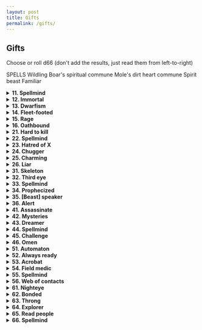 ```yaml
---
layout: post
title: Gifts
permalink: /gifts/
---
```


## Gifts

Choose or roll d66 (don't add the results, just read them from left-to-right)

SPELLS
Wildling
Boar's spiritual commune
Mole's dirt heart commune
Spirit beast
Familiar

<details markdown="1">
<summary><b>11. Spellmind</b></summary>
Acquire 1 Magic die.
  
When you get this Gift, roll a random spell from the list of [Arts](https://bartapapa.github.io/legend/spells/spells-by-category#arts). You can cast this spell as if you had the spellbook.
</details>

<details markdown="1">
<summary><b>12. Immortal</b></summary>
You're immortal to age, and cannot be magically aged. You can ponder a question about history, a named character or a named object over Lunch. Roll a d6 - if 6, the GM gives you a concise and honest answer (although not necessarily a complete one).
</details>

<details markdown="1">
<summary><b>13. Dwarfism</b></summary>
You're half as small as the average human. You can't wield heavy weapons (melee or otherwise) or polearms, and need two hands to wield medium weapons.
</details>

<details markdown="1">
<summary><b>14. Fleet-footed</b></summary>
If you so wish, you can walk around as if you weighed only 5 kilograms - most pressure plates won't activate, branches won't bend, snow won't cave in, etc. You can only do this if you don't have anything particularly heavy in your Inventory.
</details>

<details markdown="1">
<summary><b>15. Rage</b></summary>
Whenever combat starts or you suffer from a strong emotion, you can enter a state of rage. You feel nothing else than it, and can't be charmed or mentally controlled. You add your Might bonus to all damage dealt (yes, even spells and ranged weapons). You need to attack or cast a damaging spell every turn, otherwise you attack yourself.
</details>

<details markdown="1">
<summary><b>16. Oathbound</b></summary>
State your principal duty. When you roll for an action that pertains to your principal duty (or to avoid doing something that goes against your principal duty), you can change one of the results to a 6, and count it as if it were natural. You can only do this once per rest.
</details>

<details markdown="1">
<summary><b>21. Hard to kill</b></summary>
When you fail a Might roll at 0 HP, you're never incapacitated, although you do gain an Injury. You can let yourself be incapacitated - you won't die by being left alone, and you'll wake up a few hours later.
</details>

<details markdown="1">
<summary><b>22. Spellmind</b></summary>
Acquire 1 Magic die.
  
When you get this Gift, roll a random spell from the list of [Charms](https://bartapapa.github.io/legend/spells/spells-by-category#charms). You can cast this spell as if you had the spellbook.
</details>

<details markdown="1">
<summary><b>23. Hatred of X</b></summary>
Replace X by some kind of creature or thing. Humans. Orcs. Kobolds. Doors. If your target resembles, even remotely, the subject of your hate, you deal +2 damage to them. This also acts as a Skill regarding the subject of your hate (however you can still be very prejudiced and biased in your knowledge, leading to potentially erroneous knowledge).
</details>

<details markdown="1">
<summary><b>24. Chugger</b></summary>
When you take a short rest, you can treat any alcohol you consume as food. Additionally, you can drink a potion as movement instead of an action.
</details>

<details markdown="1">
<summary><b>25. Charming</b></summary>
You make great impressions. As long as you're doing the talking, you have a +1 to Reaction rolls. Even if they don't like you, as long as you speak nicely and softly, they'll hear you out.
</details>

<details markdown="1">
<summary><b>26. Liar</b></summary>
Once per rest, you can tell a lie that isn't obviously false. The people you tell it to will believe it (not necessarily act on it). They'll know after 1d6 minutes, though, and they'll come after you. 
</details>

<details markdown="1">
<summary><b>31. Skeleton</b></summary>
You're a skeleton. Sharp and piercing weapons deal half damage to you, but crushing weapons deal double. You don't need to breathe, or eat, or sleep. People around you will react accordingly to your appearance - generally, the living hate the undead. The dead hate the undead.
</details>

<details markdown="1">
<summary><b>32. Third eye</b></summary>
You have a grotesque third eye on your forehead. As long as its open and uncovered, you can pre-emptively roll Reaction rolls with people you've never met before that you can see, before interacting with them. If you've interacted with someone, you can tell their current disposition towards you. These values may change depending on context.
</details>

<details markdown="1">
<summary><b>33. Spellmind</b></summary>
Acquire 1 Magic die.
  
When you get this Gift, roll a random spell from the list of [Heresies](https://bartapapa.github.io/legend/spells/spells-by-category#hersies). You can cast this spell as if you had the spellbook.
</details>

<details markdown="1">
<summary><b>34. Prophecized</b></summary>
You can roll a die of any size you want, and then note down the result. Whenever anyone would roll a die of that same size, you can then say "As the prophecy foretold", and use your recorded result instead of theirs. You can use this ability once per long rest.
</details>

<details markdown="1">
<summary><b>35. [Beast] speaker</b></summary>
When you get this Gift, choose a kind of beast. Dogs, cats, bats, worms, ants, etc. You can speak to these beasts freely, and understand what they say to you in return. This doesn't mean they'll like you, but most will be intrigued by someone speaking their language. Related beasts have an accent. Beasts of the same animal class (mammals, reptiles, etc) can still be spoken to, although conversations are simple.
</details>

<details markdown="1">
<summary><b>36. Alert</b></summary>
You can't be surprised by anything, and you have a sixth sense that tells you when danger is about to happen. Staying still for a minute, you can know the difference between a room that is silent because nothing is there, and a room that is silent because something is trying not to make a sound.
</details>

<details markdown="1">
<summary><b>41. Assassinate</b></summary>
For each bit of important information you have on a target, you deal +1 damage. Important information is anything that has a tangible utility to you or your party, and isn't immediately knowable by just looking at a person. This maxes out at +6 damage. When you kill an enemy, they make no sound.
</details>

<details markdown="1">
<summary><b>42. Mysteries</b></summary>
You have a new attribute - Mysteries.
  
Whenever you come across something unanswered in the world, note down one Big Question and increase your Mysteries bonus by 1. A Big Question is anything that has a meaningful, and interesting, answer. Whenever you're in an archive of knowledge, you can roll a Mysteries save. If successful, the GM gives you an honest answer to one of your Big Questions.
</details>

<details markdown="1">
<summary><b>43. Dreamer</b></summary>
At the end of a good night's sleep, you can ask 1 question that follows the following structure, 'If I do X, will Y happen?'. The GM gives an honest Yes/No/Maybe answer.
</details>

<details markdown="1">
<summary><b>44. Spellmind</b></summary>
Acquire 1 Magic die.
  
When you get this Gift, roll a random spell from the list of [Hexes](https://bartapapa.github.io/legend/spells/spells-by-category#hexes). You can cast this spell as if you had the spellbook.
</details>

<details markdown="1">
<summary><b>45. Challenge</b></summary>
When you <i>demand</i> that someone oppose you in a challenge of wits, strength or violence, they must accept or suffer consequences. Consequences for a normal person are light humiliation - for people higher up in social standing, rank, or divine influence, the consequences can be demotion, shame, even death. You can challenge anything that understands you and is capable of being offended.
</details>

<details markdown="1">
<summary><b>46. Omen</b></summary>
Acquire 1 Magic die.

At dawn each day, the thing/deity/power that gives you your vision imparts its wisdom in the form of a spell, your Omen, which comes from the list of spells. You can cast this spell as if you had the spellbook.
</details>

<details markdown="1">
<summary><b>51. Automaton</b></summary>
You're a robot. Gain a PURPOSE attribute (capitals not optional). Your PURPOSE bonus is always equal to the highest bonus of your 3 base attributes. State your PURPOSE, which is a 3-word directive (PROTECT-THIS-DUDE, FIND-THE-ARTEFACT, KILL-ALL-HUMANS, etc). Whenever you do an action related to your PURPOSE, you can roll PURPOSE instead of any other attribute. State also what DOESN'T COMPUTE, which is a 1-word concept (Love, War, Taxes, etc). Whenever you're confronted to what DOESN'T COMPUTE, you can choose to either be reduced to 0 HP or shut down for a minute to reboot - this only happens once per scene/encounter.

Someone can reprogram you while you sleep by opening the back of your head case. Doing so, they state a new 3-word PURPOSE. You, however, choose what DOESN'T COMPUTE.
</details>

<details markdown="1">
<summary><b>52. Always ready</b></summary>
Whenever you leave town, you can spend up to 100c. Doing so, you acquire an unnamed package, that takes up a slot in your Inventory. Whenever you wish, you can decide to open up the unnamed package, which reveals that it was something that you could've purchased with the money you spent and could've been held in such a box. You can have bundles of items inside if you wish.
</details>

<details markdown="1">
<summary><b>53. Acrobat</b></summary>
You can jump two times higher, farther, and you take the least amount of damage possible from falling when you're in control.
</details>

<details markdown="1">
<summary><b>54. Field medic</b></summary>
You can automatically stabilize yourself or an ally with proper tools (you still need to use an action). If you're bare-handed, you need to roll a Wit save. You can always ask the GM, 'What made this wound?' and you'll get an honest answer.
</details>

<details markdown="1">
<summary><b>55. Spellmind</b></summary>
Acquire 1 Magic die.
  
When you get this Gift, roll a random spell from the list of [Prayers](https://bartapapa.github.io/legend/spells/spells-by-category#prayers). You can cast this spell as if you had the spellbook.
</details>

<details markdown="1">
<summary><b>56. Web of contacts</b></summary>
Once per session, you can declare that you know someone who can help you with your predicament. They might not like you. When you stay in town for a week, you automatically have a web of contacts who'll do up to mildly illegal things for you, but expect compensation in return.
</details>

<details markdown="1">
<summary><b>61. Nighteye</b></summary>
Your jet-black eyes allow you to see in the dark as if it were sunlight, unless there's any source of light near you. If you look intently into someone's eyes for a few seconds, you'll know their surface intentions in regards to anything they're saying.
</details>

<details markdown="1">
<summary><b>62. Bonded</b></summary>
Choose another person in your party. You cannot choose another person, and this bond only breaks when that party member abandons the party or dies. You immediately sense when that person is in danger, you are immune to fear when that person is incapacitated, and your heart beats stronger when that person is nearby.
</details>

<details markdown="1">
<summary><b>63. Throng</b></summary>
You're not an individual person, but a multitude. You can all look the same, or actually be different people. Whenever you take HP damage, some of you are knocked out in tragic-comic fashion. Whenever you recuperate HP, some of you regain consciousness, crawl out of debris, etc. Any mundane item you have in your Inventory or Mind is duplicated so each of you can use it - however its in terrible condition and not really usable by any other person. Magical items in your Inventory or Mind remain unique, and can be given normally. You can, however, only use them once per scene as one of you uses it before blending into the mass. Whenever you do laborious work, you do the work of 10 people in the same time. In-combat, you're always considered adjacent to everyone.
</details>

<details markdown="1">
<summary><b>64. Explorer</b></summary>
Choose three of the following adjectives: <b>barren, populated, abandoned, forested, frigid, windswept, arid, damp, craggy, dark, coastal, spooky.</b> While in an area described by that adjective, you can light a fire (given tools, fuel and 60 minutes), find enough food for one person, follow tracks a day old, and may protect one person from poor conditions.
</details>

<details markdown="1">
<summary><b>65. Read people</b></summary>
When you meet someone, you know 1 thing they love, and 1 thing they hate. If using the Lock & Key system, you learn 1 of each. You have a hunch when people are trying to hide their true intentions.
</details>

<details markdown="1">
<summary><b>66. Spellmind</b></summary>
Acquire 1 Magic die.
  
When you get this Gift, roll a random spell from the list of [Theorems](https://bartapapa.github.io/legend/spells/spells-by-category#theorems). You can cast this spell as if you had the spellbook.
</details>
